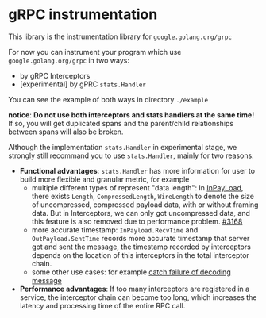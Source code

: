 # gRPC instrumentation

This library is the instrumentation library for `google.golang.org/grpc`

For now you can instrument your program which use `google.golang.org/grpc` in two ways:

- by gRPC Interceptors
- [experimental] by gPRC `stats.Handler`

You can see the example of both ways in directory `./example`

**notice**: **Do not use both interceptors and stats handlers at the same time!** If so, you will get duplicated spans and the parent/child relationships between spans will also be broken.

Although the implementation `stats.Handler` in experimental stage, we strongly still recommand you to use `stats.Handler`, mainly for two reasons:
- **Functional advantages**: `stats.Handler` has more information for user to build more flexible and granular metric, for example
  - multiple different types of represent "data length": In [InPayLoad](https://pkg.go.dev/google.golang.org/grpc/stats#InPayload), there exists `Length`, `CompressedLength`, `WireLength` to denote the size of uncompressed, compressed payload data, with or without framing data. But in Interceptors, we can only got uncompressed data, and this feature is also removed due to performance problem. [#3168](https://github.com/open-telemetry/opentelemetry-go-contrib/pull/3168)
  - more accurate timestamp: `InPayload.RecvTime` and `OutPayload.SentTime` records more accurate timestamp that server got and sent the message, the timestamp recorded by interceptors depends on the location of this interceptors in the total interceptor chain.
  - some other use cases: for example [catch failure of decoding message](https://github.com/open-telemetry/opentelemetry-go-contrib/issues/197#issuecomment-668377700)
- **Performance advantages**: If too many interceptors are registered in a service, the interceptor chain can become too long, which increases the latency and processing time of the entire RPC call.

